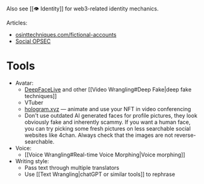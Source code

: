 Also see [[👁 Identity]] for web3-related identity mechanics.

Articles:
- [osinttechniques.com/fictional-accounts](https://www.osinttechniques.com/fictional-accounts.html)
- [Social OPSEC](https://cybertoolbank.cc/opsec.html)

# Tools
- Avatar:
	- [DeepFaceLive](https://github.com/iperov/DeepFaceLive) and other [[Video Wrangling#Deep Fake|deep fake techniques]]
	- VTuber
	- [hologram.xyz](https://www.hologram.xyz/) — animate and use your NFT in video conferencing 
	- Don't use outdated AI generated faces for profile pictures, they look obviously fake and inherently scammy. If you want a human face, you can try picking some fresh pictures on less searchable social websites like 4chan. Always check that the images are not reverse-searchable.
- Voice:
	- [[Voice Wrangling#Real-time Voice Morphing|Voice morphing]]
- Writing style:
	- Pass text through multiple translators
	- Use [[Text Wrangling|chatGPT or similar tools]] to rephrase